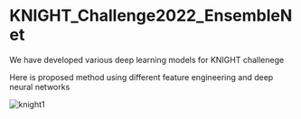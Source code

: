 # KNIGHT_Challenge2022_EnsembleNet
We have developed various deep learning models for KNIGHT challenege

Here is proposed method using different feature engineering and deep neural networks



![knight1](https://user-images.githubusercontent.com/46267777/158383470-eb3484f3-0cdb-428a-a626-b35393996f86.png)
